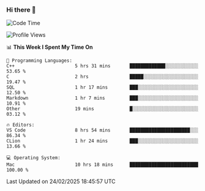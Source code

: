 ### Hi there 👋

<!--START_SECTION:waka-->
![Code Time](http://img.shields.io/badge/Code%20Time-957%20hrs%2042%20mins-blue)

![Profile Views](http://img.shields.io/badge/Profile%20Views-0-blue)

📊 **This Week I Spent My Time On** 

```text
💬 Programming Languages: 
C++                      5 hrs 31 mins       █████████████░░░░░░░░░░░░   53.65 % 
C                        2 hrs               █████░░░░░░░░░░░░░░░░░░░░   19.47 % 
SQL                      1 hr 17 mins        ███░░░░░░░░░░░░░░░░░░░░░░   12.50 % 
Markdown                 1 hr 7 mins         ███░░░░░░░░░░░░░░░░░░░░░░   10.91 % 
Other                    19 mins             █░░░░░░░░░░░░░░░░░░░░░░░░   03.12 % 

🔥 Editors: 
VS Code                  8 hrs 54 mins       ██████████████████████░░░   86.34 % 
CLion                    1 hr 24 mins        ███░░░░░░░░░░░░░░░░░░░░░░   13.66 % 

💻 Operating System: 
Mac                      10 hrs 18 mins      █████████████████████████   100.00 % 
```


 Last Updated on 24/02/2025 18:45:57 UTC
<!--END_SECTION:waka-->

<!--
**JackeyHua-SJTU/JackeyHua-SJTU** is a ✨ _special_ ✨ repository because its `README.md` (this file) appears on your GitHub profile.

Here are some ideas to get you started:

- 🔭 I’m currently working on ...
- 🌱 I’m currently learning ...
- 👯 I’m looking to collaborate on ...
- 🤔 I’m looking for help with ...
- 💬 Ask me about ...
- 📫 How to reach me: ...
- 😄 Pronouns: ...
- ⚡ Fun fact: ...
-->
